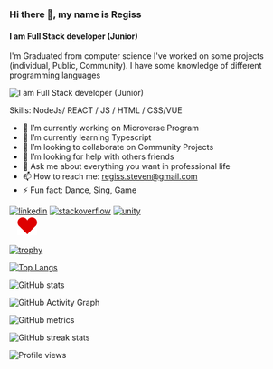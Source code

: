 ### Hi there 👋, my name is Regiss
#### I am Full Stack developer (Junior)
I'm Graduated from computer science I've worked on some projects (individual, Public, Community). I have some knowledge of different programming languages 

![I am Full Stack developer (Junior)](https://www.spec-india.com/wp-content/uploads/2020/06/Full_Stack.png)



Skills: NodeJs/ REACT / JS / HTML / CSS/VUE

- 🔭 I’m currently working on Microverse Program 
- 🌱 I’m currently learning Typescript 
- 👯 I’m looking to collaborate on Community Projects 
- 🤔 I’m looking for help with others friends 
- 💬 Ask me about everything you want in professional life 
- 📫 How to reach me: regiss.steven@gmail.com 
- ⚡ Fun fact: Dance, Sing, Game 

[<img src='https://www.logo.wine/a/logo/LinkedIn/LinkedIn-Logo.wine.svg' alt='linkedin' height='120'>](https://www.linkedin.com/in/regiss05/) [<img src='https://cdn.jsdelivr.net/npm/simple-icons@3.0.1/icons/stackoverflow.svg' alt='stackoverflow' height='40'>](https://stackoverflow.com/users/regiss05)  [<img src='https://upload.wikimedia.org/wikipedia/commons/thumb/1/19/Unity_Technologies_logo.svg/2560px-Unity_Technologies_logo.svg.png' alt='unity' height='40'>](regiss05)  
 <a href='https://docs.github.com/en/github/supporting-the-open-source-community-with-github-sponsors'><img src='https://raw.githubusercontent.com/acervenky/animated-github-badges/master/assets/sponsorbadge.gif' width='35' height='35'></a> 

[![trophy](https://github-profile-trophy.vercel.app/?username=regiss05)](https://github.com/ryo-ma/github-profile-trophy)

[![Top Langs](https://github-readme-stats.vercel.app/api/top-langs/?username=regiss05)](https://github.com/anuraghazra/github-readme-stats)

![GitHub stats](https://github-readme-stats.vercel.app/api?username=regiss05&show_icons=true&count_private=true)  

![GitHub Activity Graph](https://activity-graph.herokuapp.com/graph?username=regiss05)  

![GitHub metrics](https://metrics.lecoq.io/regiss05)  

![GitHub streak stats](https://github-readme-streak-stats.herokuapp.com/?user=regiss05)  

![Profile views](https://gpvc.arturio.dev/regiss05)  
